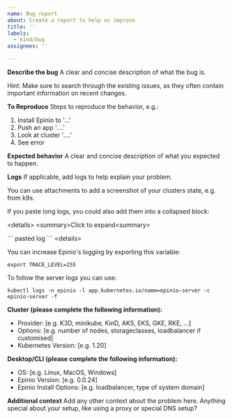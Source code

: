 ```yaml
---
name: Bug report
about: Create a report to help us improve
title: ''
labels:
  - kind/bug
assignees: ''

---
```


**Describe the bug**
A clear and concise description of what the bug is.

Hint: Make sure to search through the existing issues, as they often contain important information on recent changes.

**To Reproduce**
Steps to reproduce the behavior, e.g.:

1. Install Epinio to '...'
2. Push an app '....'
3. Look at cluster '....'
4. See error

**Expected behavior**
A clear and concise description of what you expected to happen.

**Logs**
If applicable, add logs to help explain your problem.

You can use attachments to add a screenshot of your clusters state, e.g. from k9s.

If you paste long logs, you could also add them into a collapsed block:

&lt;details&gt;
  &lt;summary&gt;Click to expand&lt;summary&gt;

  \```
  pasted log
  \```
&lt;details&gt;

You can increase Epinio's logging by exporting this variable:

```
export TRACE_LEVEL=255
```

To follow the server logs you can use:

`kubectl logs -n epinio -l app.kubernetes.io/name=epinio-server -c epinio-server -f`

**Cluster (please complete the following information):**
 - Provider: [e.g. K3D, minikube, KinD, AKS, EKS, GKE, RKE, ...]
 - Options: [e.g. number of nodes, storageclasses, loadbalancer if customised]
 - Kubernetes Version: [e.g. 1.20]

**Desktop/CLI (please complete the following information):**
 - OS: [e.g. Linux, MacOS, Windows]
 - Epinio Version: [e.g. 0.0.24]
 - Epinio Install Options: [e.g. loadbalancer, type of system domain]

**Additional context**
Add any other context about the problem here.
Anything special about your setup, like using a proxy or special DNS setup?
